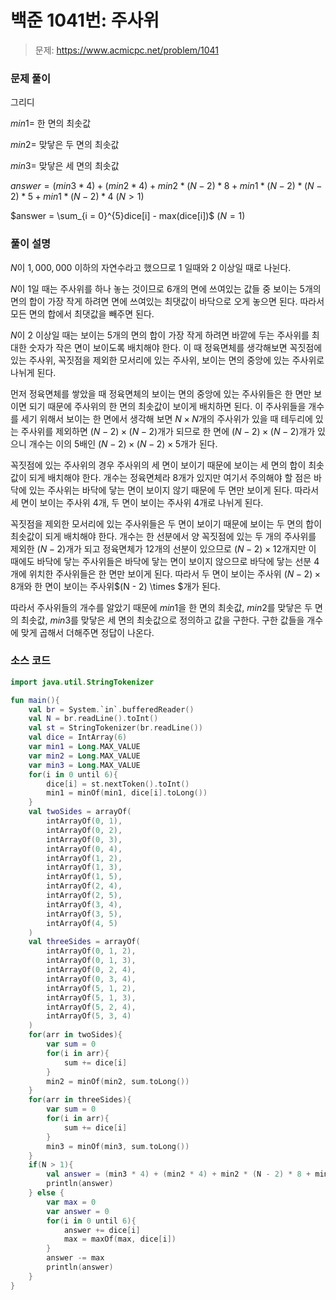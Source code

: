 # 백준 1041번: 주사위

> 문제: https://www.acmicpc.net/problem/1041

### 문제 풀이

그리디

$min1 =$ 한 면의 최솟값

$min2 =$ 맞닿은 두 면의 최솟값

$min3 =$ 맞닿은 세 면의 최솟값

$answer = (min3 * 4) + (min2 * 4) + min2 * (N - 2) * 8 + min1 * (N - 2) * (N - 2) * 5 + min1 * (N - 2) * 4$ $(N > 1)$

$answer = \sum_{i = 0}^{5}dice[i] - max(dice[i])$ $(N = 1)$

### 풀이 설명

$N$이 $1,000,000$ 이하의 자연수라고 했으므로 $1$ 일때와 $2$ 이상일 때로 나뉜다.

$N$이 $1$일 때는 주사위를 하나 놓는 것이므로 $6$개의 면에 쓰여있는 값들 중 보이는 $5$개의 면의 합이 가장 작게 하려면 면에 쓰여있는 최댓값이 바닥으로 오게 놓으면 된다. 따라서 모든 면의 합에서 최댓값을 빼주면 된다.

$N$이 $2$ 이상일 때는 보이는 $5$개의 면의 합이 가장 작게 하려면 바깥에 두는 주사위를 최대한 숫자가 작은 면이 보이도록 배치해야 한다. 이 때 정육면체를 생각해보면 꼭짓점에 있는 주사위, 꼭짓점을 제외한 모서리에 있는 주사위, 보이는 면의 중앙에 있는 주사위로 나뉘게 된다.

먼저 정육면체를 쌓았을 때 정육면체의 보이는 면의 중앙에 있는 주사위들은 한 면만 보이면 되기 때문에 주사위의 한 면의 최솟값이 보이게 배치하면 된다. 이 주사위들을 개수를 세기 위해서 보이는 한 면에서 생각해 보면 $N \times N$개의 주사위가 있을 때 테두리에 있는 주사위를 제외하면 $(N - 2) \times (N - 2)$개가 되므로 한 면에 $(N - 2) \times (N - 2)$개가 있으니 개수는 이의 5배인 $(N - 2) \times (N - 2) \times 5$개가 된다.

꼭짓점에 있는 주사위의 경우 주사위의 세 면이 보이기 때문에 보이는 세 면의 합이 최솟값이 되게 배치해야 한다. 개수는 정육면체라 8개가 있지만 여기서 주의해야 할 점은 바닥에 있는 주사위는 바닥에 닿는 면이 보이지 않기 때문에 두 면만 보이게 된다. 따라서 세 면이 보이는 주사위 $4$개, 두 면이 보이는 주사위 $4$개로 나뉘게 된다.

꼭짓점을 제외한 모서리에 있는 주사위들은 두 면이 보이기 때문에 보이는 두 면의 합이 최솟값이 되게 배치해야 한다. 개수는 한 선분에서 양 꼭짓점에 있는 두 개의 주사위를 제외한 $(N - 2)$개가 되고 정육면체가 $12$개의 선분이 있으므로 $(N - 2) \times 12$개지만 이 때에도 바닥에 닿는 주사위들은 바닥에 닿는 면이 보이지 않으므로 바닥에 닿는 선분 4개에 위치한 주사위들은 한 면만 보이게 된다. 따라서 두 면이 보이는 주사위 $(N - 2) \times 8$개와 한 면이 보이는 주사위$(N - 2) \times $개가 된다.

따라서 주사위들의 개수를 알았기 때문에 $min1$을 한 면의 최솟값, $min2$를 맞닿은 두 면의 최솟값, $min3$를 맞닿은 세 면의 최솟값으로 정의하고 값을 구한다. 구한 값들을 개수에 맞게 곱해서 더해주면 정답이 나온다.

### 소스 코드
```kotlin
import java.util.StringTokenizer

fun main(){
    val br = System.`in`.bufferedReader()
    val N = br.readLine().toInt()
    val st = StringTokenizer(br.readLine())
    val dice = IntArray(6)
    var min1 = Long.MAX_VALUE
    var min2 = Long.MAX_VALUE
    var min3 = Long.MAX_VALUE
    for(i in 0 until 6){
        dice[i] = st.nextToken().toInt()
        min1 = minOf(min1, dice[i].toLong())
    }
    val twoSides = arrayOf(
        intArrayOf(0, 1),
        intArrayOf(0, 2),
        intArrayOf(0, 3),
        intArrayOf(0, 4),
        intArrayOf(1, 2),
        intArrayOf(1, 3),
        intArrayOf(1, 5),
        intArrayOf(2, 4),
        intArrayOf(2, 5),
        intArrayOf(3, 4),
        intArrayOf(3, 5),
        intArrayOf(4, 5)
    )
    val threeSides = arrayOf(
        intArrayOf(0, 1, 2),
        intArrayOf(0, 1, 3),
        intArrayOf(0, 2, 4),
        intArrayOf(0, 3, 4),
        intArrayOf(5, 1, 2),
        intArrayOf(5, 1, 3),
        intArrayOf(5, 2, 4),
        intArrayOf(5, 3, 4)
    )
    for(arr in twoSides){
        var sum = 0
        for(i in arr){
            sum += dice[i]
        }
        min2 = minOf(min2, sum.toLong())
    }
    for(arr in threeSides){
        var sum = 0
        for(i in arr){
            sum += dice[i]
        }
        min3 = minOf(min3, sum.toLong())
    }
    if(N > 1){
        val answer = (min3 * 4) + (min2 * 4) + min2 * (N - 2) * 8 + min1 * (N - 2) * (N - 2) * 5 + min1 * (N - 2) * 4
        println(answer)
    } else {
        var max = 0
        var answer = 0
        for(i in 0 until 6){
            answer += dice[i]
            max = maxOf(max, dice[i])
        }
        answer -= max
        println(answer)
    }
}
```